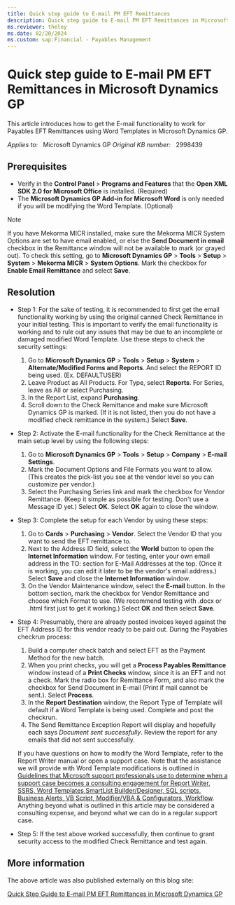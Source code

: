 ```yaml
---
title: Quick step guide to E-mail PM EFT Remittances
description: Quick step guide to E-mail PM EFT Remittances in Microsoft Dynamics GP.
ms.reviewer: theley
ms.date: 02/20/2024
ms.custom: sap:Financial - Payables Management
---
```

# Quick step guide to E-mail PM EFT Remittances in Microsoft Dynamics GP

This article introduces how to get the E-mail functionality to work for Payables EFT Remittances using Word Templates in Microsoft Dynamics GP.

_Applies to:_ &nbsp; Microsoft Dynamics GP
_Original KB number:_ &nbsp; 2998439

## Prerequisites

- Verify in the **Control Panel** > **Programs and Features** that the **Open XML SDK 2.0 for Microsoft Office** is installed. (Required)
- The **Microsoft Dynamics GP Add-in for Microsoft Word** is only needed if you will be modifying the Word Template. (Optional)

> [!NOTE]
> If you have Mekorma MICR installed, make sure the Mekorma MICR System Options are set to have email enabled, or else the **Send Document in email** checkbox in the Remittance window will not be available to mark (or grayed out). To check this setting, go to **Microsoft Dynamics GP** > **Tools** > **Setup** > **System** > **Mekorma MICR** > **System Options**. Mark the checkbox for **Enable Email Remittance** and select **Save**.

## Resolution

- Step 1: For the sake of testing, it is recommended to first get the email functionality working by using the original canned Check Remittance in your initial testing. This is important to verify the email functionality is working and to rule out any issues that may be due to an incomplete or damaged modified Word Template. Use these steps to check the security settings:

  1. Go to **Microsoft Dynamics GP** > **Tools** > **Setup** > **System** > **Alternate/Modified Forms and Reports**. And select the REPORT ID being used. (Ex. DEFAULTUSER)
  2. Leave Product as All Products. For Type, select **Reports**. For Series, leave as All or select Purchasing.
  3. In the Report List, expand **Purchasing**.
  4. Scroll down to the Check Remittance and make sure Microsoft Dynamics GP is marked. (If it is not listed, then you do not have a modified check remittance in the system.) Select **Save**.

- Step 2: Activate the E-mail functionality for the Check Remittance at the main setup level by using the following steps:

  1. Go to **Microsoft Dynamics GP** > **Tools** > **Setup** > **Company** > **E-mail Settings**.
  2. Mark the Document Options and File Formats you want to allow. (This creates the pick-list you see at the vendor level so you can customize per vendor.)
  3. Select the Purchasing Series link and mark the checkbox for Vendor Remittance. (Keep it simple as possible for testing. Don't use a Message ID yet.) Select **OK**. Select **OK** again to close the window.

- Step 3: Complete the setup for each Vendor by using these steps:

  1. Go to **Cards** > **Purchasing** > **Vendor**. Select the Vendor ID that you want to send the EFT remittance to.
  2. Next to the Address ID field, select the **World** button to open the **Internet Information** window. For testing, enter your own email address in the TO: section for E-Mail Addresses at the top. (Once it is working, you can edit it later to be the vendor's email address.) Select **Save** and close the **Internet Information** window.
  3. On the Vendor Maintenance window, select the **E-mail** button. In the bottom section, mark the checkbox for Vendor Remittance and choose which Format to use. (We recommend testing with .docx or .html first just to get it working.) Select **OK** and then select **Save**.

- Step 4: Presumably, there are already posted invoices keyed against the EFT Address ID for this vendor ready to be paid out. During the Payables checkrun process:

  1. Build a computer check batch and select EFT as the Payment Method for the new batch.
  2. When you print checks, you will get a **Process Payables Remittance** window instead of a **Print Checks** window, since it is an EFT and not a check. Mark the radio box for Remittance Form, and also mark the checkbox for Send Document in E-mail (Print if mail cannot be sent.). Select **Process**.
  3. In the **Report Destination** window, the Report Type of Template will default if a Word Template is being used. Complete and post the checkrun.
  4. The Send Remittance Exception Report will display and hopefully each says *Document sent successfully*. Review the report for any emails that did not sent successfully.

  If you have questions on how to modify the Word Template, refer to the Report Writer manual or open a support case. Note that the assistance we will provide with Word Template modifications is outlined in [Guidelines that Microsoft support professionals use to determine when a support case becomes a consulting engagement for Report Writer, SSRS, Word Templates,SmartList Builder/Designer, SQL scripts, Business Alerts, VB Script, Modifier/VBA & Configurators, Workflow](guidelines-that-support-professionals-use.md). Anything beyond what is outlined in this article may be considered a consulting expense, and beyond what we can do in a regular support case.

- Step 5: If the test above worked successfully, then continue to grant security access to the modified Check Remittance and test again.

## More information

The above article was also published externally on this blog site:

[Quick Step Guide to E-mail PM EFT Remittances in Microsoft Dynamics GP](https://community.dynamics.com/blogs/post/?postid=abb4eb99-17a3-416b-be4a-c7925a5727cf)
